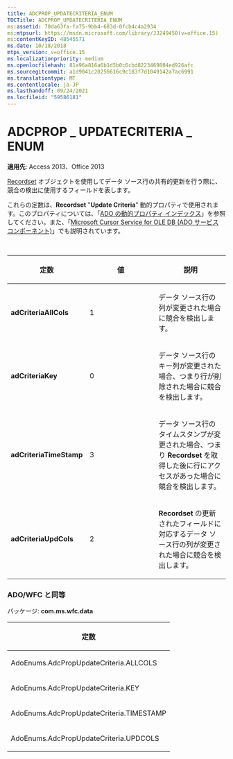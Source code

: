 ```yaml
---
title: ADCPROP_UPDATECRITERIA_ENUM
TOCTitle: ADCPROP_UPDATECRITERIA_ENUM
ms:assetid: 70da63fa-fa75-9bb4-683d-0fcb4c4a2934
ms:mtpsurl: https://msdn.microsoft.com/library/JJ249450(v=office.15)
ms:contentKeyID: 48545571
ms.date: 10/18/2018
mtps_version: v=office.15
ms.localizationpriority: medium
ms.openlocfilehash: 81a96a816a6b1d5b0c6cbd8223469804ed926afc
ms.sourcegitcommit: a1d9041c20256616c9c183f7d1049142a7ac6991
ms.translationtype: MT
ms.contentlocale: ja-JP
ms.lasthandoff: 09/24/2021
ms.locfileid: "59586181"
---
```

# <a name="adcprop_updatecriteria_enum"></a>ADCPROP \_ UPDATECRITERIA \_ ENUM

**適用先**: Access 2013、Office 2013

[Recordset](recordset-object-ado.md) オブジェクトを使用してデータ ソース行の共有的更新を行う際に、競合の検出に使用するフィールドを表します。

これらの定数は、**Recordset** "**Update Criteria**" 動的プロパティで使用されます。このプロパティについては、「[ADO の動的プロパティ インデックス](ado-dynamic-property-index.md)」を参照してください。また、「[Microsoft Cursor Service for OLE DB (ADO サービス コンポーネント)](microsoft-cursor-service-for-ole-db-ado-service-component.md)」でも説明されています。

<br/>

<table>
<colgroup>
<col style="width: 33%" />
<col style="width: 33%" />
<col style="width: 33%" />
</colgroup>
<thead>
<tr class="header">
<th><p>定数</p></th>
<th><p>値</p></th>
<th><p>説明</p></th>
</tr>
</thead>
<tbody>
<tr class="odd">
<td><p><strong>adCriteriaAllCols</strong></p></td>
<td><p>1</p></td>
<td><p>データ ソース行の列が変更された場合に競合を検出します。</p></td>
</tr>
<tr class="even">
<td><p><strong>adCriteriaKey</strong></p></td>
<td><p>0</p></td>
<td><p>データ ソース行のキー列が変更された場合、つまり行が削除された場合に競合を検出します。</p></td>
</tr>
<tr class="odd">
<td><p><strong>adCriteriaTimeStamp</strong></p></td>
<td><p>3</p></td>
<td><p>データ ソース行のタイムスタンプが変更された場合、つまり <strong>Recordset</strong> を取得した後に行にアクセスがあった場合に競合を検出します。</p></td>
</tr>
<tr class="even">
<td><p><strong>adCriteriaUpdCols</strong></p></td>
<td><p>2</p></td>
<td><p><strong>Recordset</strong> の更新されたフィールドに対応するデータ ソース行の列が変更された場合に競合を検出します。</p></td>
</tr>
</tbody>
</table>


### <a name="adowfc-equivalent"></a>ADO/WFC と同等

パッケージ: **com.ms.wfc.data**

<table>
<colgroup>
<col style="width: 100%" />
</colgroup>
<thead>
<tr class="header">
<th><p>定数</p></th>
</tr>
</thead>
<tbody>
<tr class="odd">
<td><p>AdoEnums.AdcPropUpdateCriteria.ALLCOLS</p></td>
</tr>
<tr class="even">
<td><p>AdoEnums.AdcPropUpdateCriteria.KEY</p></td>
</tr>
<tr class="odd">
<td><p>AdoEnums.AdcPropUpdateCriteria.TIMESTAMP</p></td>
</tr>
<tr class="even">
<td><p>AdoEnums.AdcPropUpdateCriteria.UPDCOLS</p></td>
</tr>
</tbody>
</table>

